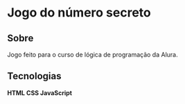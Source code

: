 <h1> Jogo do número secreto </h1>

<h2> Sobre </h2>
<p> Jogo feito para o curso de lógica de programação da Alura.</p>

## Tecnologias

<div>
     <b> HTML </b> 
     <b> CSS </b>
    <b> JavaScript </b>
</div>
